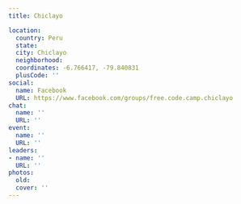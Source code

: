 ```yaml
---
title: Chiclayo

location:
  country: Peru
  state: 
  city: Chiclayo
  neighborhood: 
  coordinates: -6.766417, -79.840831
  plusCode: ''
social:
  name: Facebook
  URL: https://www.facebook.com/groups/free.code.camp.chiclayo
chat:
  name: ''
  URL: ''
event:
  name: ''
  URL: ''
leaders:
- name: ''
  URL: ''
photos:
  old: 
  cover: ''
---
```

